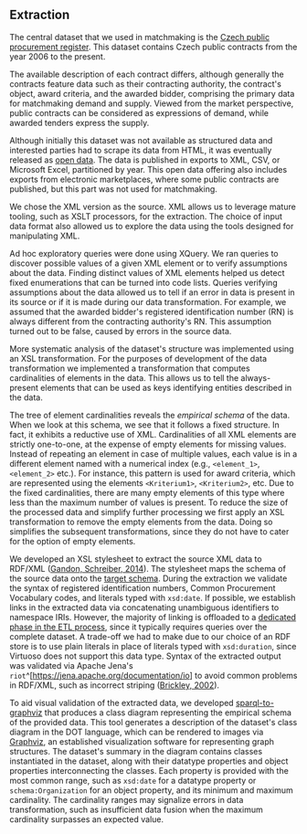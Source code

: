 ## Extraction

The central dataset that we used in matchmaking is the [Czech public procurement register](https://www.vestnikverejnychzakazek.cz).
This dataset contains Czech public contracts from the year 2006 to the present.
<!--
There are no unawarded contracts in the data dumps.
This makes is unsuitable for the development of the matchmaking service that alerts about open calls for tenders.
Data from electronic marketplaces also contains open calls for tenders (marked with `<VZstav>PH010003 - Zadávací řízení</VZstav>`).
-->
The available description of each contract differs, although generally the contracts feature data such as their contracting authority, the contract's object, award criteria, and the awarded bidder, comprising the primary data for matchmaking demand and supply.
Viewed from the market perspective, public contracts can be considered as expressions of demand, while awarded tenders express the supply.

Although initially this dataset was not available as structured data and interested parties had to scrape its data from HTML, it was eventually released as [open data](http://www.isvz.cz/ISVZ/Podpora/ISVZ_open_data_vz.aspx).
The data is published in exports to XML, CSV, or Microsoft Excel, partitioned by year.
This open data offering also includes exports from electronic marketplaces, where some public contracts are published, but this part was not used for matchmaking.
<!-- For instance, electronic marketplaces serve purchases of commodities. --> 

We chose the XML version as the source.
XML allows us to leverage mature tooling, such as XSLT processors, for the extraction.
The choice of input data format also allowed us to explore the data using the tools designed for manipulating XML.

Ad hoc exploratory queries were done using XQuery.
We ran queries to discover possible values of a given XML element or to verify assumptions about the data.
Finding distinct values of XML elements helped us detect fixed enumerations that can be turned into code lists.
Queries verifying assumptions about the data allowed us to tell if an error in data is present in its source or if it is made during our data transformation.
For example, we assumed that the awarded bidder's registered identification number (RN) is always different from the contracting authority's RN.
This assumption turned out to be false, caused by errors in the source data.

More systematic analysis of the dataset's structure was implemented using an XSL transformation.
For the purposes of development of the data transformation we implemented a transformation that computes cardinalities of elements in the data.
This allows us to tell the always-present elements that can be used as keys identifying entities described in the data.

The tree of element cardinalities reveals the *empirical schema* of the data.
When we look at this schema, we see that it follows a fixed structure.
In fact, it exhibits a reductive use of XML.
Cardinalities of all XML elements are strictly one-to-one, at the expense of empty elements for missing values.
Instead of repeating an element in case of multiple values, each value is in a different element named with a numerical index (e.g., `<element_1>`, `<element_2>` etc.).
For instance, this pattern is used for award criteria, which are represented using the elements `<Kriterium1>`, `<Kriterium2>`, etc.
Due to the fixed cardinalities, there are many empty elements of this type where less than the maximum number of values is present.
To reduce the size of the processed data and simplify further processing we first apply an XSL transformation to remove the empty elements from the data.
Doing so simplifies the subsequent transformations, since they do not have to cater for the option of empty elements.

We developed an XSL stylesheet to extract the source XML data to RDF/XML ([Gandon, Schreiber, 2014](#Gandon2014)).
The stylesheet maps the schema of the source data onto the [target schema](#concrete-data-model).
During the extraction we validate the syntax of registered identification numbers, Common Procurement Vocabulary codes, and literals typed with `xsd:date`.
If possible, we establish links in the extracted data via concatenating unambiguous identifiers to namespace IRIs.
However, the majority of linking is offloaded to a [dedicated phase in the ETL process](#linking), since it typically requires queries over the complete dataset.
A trade-off we had to make due to our choice of an RDF store is to use plain literals in place of literals typed with `xsd:duration`, since Virtuoso does not support this data type.
Syntax of the extracted output was validated via Apache Jena's `riot`^[<https://jena.apache.org/documentation/io>] to avoid common problems in RDF/XML, such as incorrect striping ([Brickley, 2002](#Brickley2002)).

To aid visual validation of the extracted data, we developed [sparql-to-graphviz](https://github.com/jindrichmynarz/sparql-to-graphviz) that produces a class diagram representing the empirical schema of the provided data.
This tool generates a description of the dataset's class diagram in the DOT language, which can be rendered to images via [Graphviz](http://www.graphviz.org), an established visualization software for representing graph structures.
The dataset's summary in the diagram contains classes instantiated in the dataset, along with their datatype properties and object properties interconnecting the classes.
Each property is provided with the most common range, such as `xsd:date` for a datatype property or `schema:Organization` for an object property, and its minimum and maximum cardinality.
The cardinality ranges may signalize errors in data transformation, such as insufficient data fusion when the maximum cardinality surpasses an expected value.

<!--
- Data validation is typically mentioned as an instrinsic part of extraction. However, it is also found in the transformation step.
- We currently do "validation through use". Syntactical validation is performed when loading the data into an RDF store. However, the data breaks many assumptions of the Public Contracts Ontology to allow to automated validation using tools such as RDFUnit.
-->
